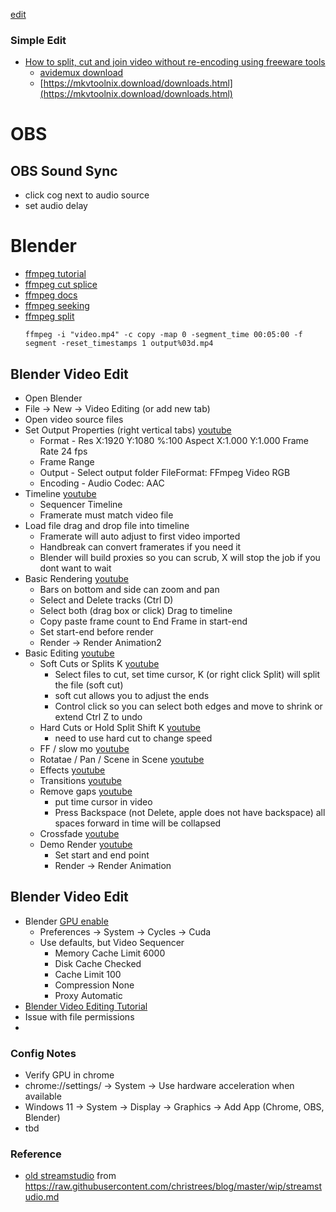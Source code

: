 [edit](https://github.com/2cld/netstack/edit/master/docs/portals/streamstudio/README.md)

### Simple Edit
- [How to split, cut and join video without re-encoding using freeware tools](https://www.youtube.com/watch?v=7_lw-j5Pirk)
  - [avidemux download](https://avidemux.sourceforge.net/download.html)
  - [https://mkvtoolnix.download/downloads.html](https://mkvtoolnix.download/downloads.html)

# OBS
## OBS Sound Sync
- click cog next to audio source
- set audio delay

# Blender
- [ffmpeg tutorial](https://www.youtube.com/watch?v=MPV7JXTWPWI)
- [ffmpeg cut splice](https://superuser.com/questions/377343/cut-part-from-video-file-from-start-position-to-end-position-with-ffmpeg)
- [ffmpeg docs](https://ffmpeg.org/ffmpeg.html)
- [ffmpeg seeking](https://trac.ffmpeg.org/wiki/Seeking#Cuttingsmallsections)
- [ffmpeg split](https://youtu.be/Ij-IA24U6r8?t=228)
  ```
  ffmpeg -i "video.mp4" -c copy -map 0 -segment_time 00:05:00 -f segment -reset_timestamps 1 output%03d.mp4
  ```

## Blender Video Edit
- Open Blender
- File -> New -> Video Editing (or add new tab)
- Open video source files
- Set Output Properties (right vertical tabs) [youtube](https://youtu.be/1OpbKMSN61o?list=PLalVdRk2RC6qo7oHp5OO8e7RMe46nYdOY&t=266)
  - Format - Res X:1920 Y:1080 %:100 Aspect X:1.000 Y:1.000 Frame Rate 24 fps
  - Frame Range
  - Output - Select output folder FileFormat: FFmpeg Video RGB
  - Encoding - Audio Codec: AAC
- Timeline [youtube](https://youtu.be/1OpbKMSN61o?list=PLalVdRk2RC6qo7oHp5OO8e7RMe46nYdOY&t=448)
  - Sequencer Timeline
  - Framerate must match video file
- Load file drag and drop file into timeline
  - Framerate will auto adjust to first video imported
  - Handbreak can convert framerates if you need it
  - Blender will build proxies so you can scrub, X will stop the job if you dont want to wait
- Basic Rendering [youtube](https://youtu.be/1OpbKMSN61o?list=PLalVdRk2RC6qo7oHp5OO8e7RMe46nYdOY&t=808)
  - Bars on bottom and side can zoom and pan
  - Select and Delete tracks (Ctrl D)
  - Select both (drag box or click) Drag to timeline
  - Copy paste frame count to End Frame in start-end
  - Set start-end before render
  - Render -> Render Animation2
- Basic Editing [youtube](https://youtu.be/nKBB0BLXbw0?list=PLalVdRk2RC6qo7oHp5OO8e7RMe46nYdOY)
  - Soft Cuts or Splits K [youtube](https://youtu.be/nKBB0BLXbw0?list=PLalVdRk2RC6qo7oHp5OO8e7RMe46nYdOY&t=13)
    - Select files to cut, set time cursor, K (or right click Split) will split the file (soft cut)
    - soft cut allows you to adjust the ends
    - Control click so you can select both edges and move to shrink or extend Ctrl Z to undo
  - Hard Cuts or Hold Split Shift K [youtube](https://youtu.be/nKBB0BLXbw0?list=PLalVdRk2RC6qo7oHp5OO8e7RMe46nYdOY&t=115)
    - need to use hard cut to change speed
  - FF / slow mo [youtube](https://youtu.be/nKBB0BLXbw0?list=PLalVdRk2RC6qo7oHp5OO8e7RMe46nYdOY&t=223)
  - Rotatae / Pan / Scene in Scene [youtube](https://youtu.be/nKBB0BLXbw0?list=PLalVdRk2RC6qo7oHp5OO8e7RMe46nYdOY&t=281)
  - Effects [youtube](https://youtu.be/nKBB0BLXbw0?list=PLalVdRk2RC6qo7oHp5OO8e7RMe46nYdOY&t=539)
  - Transitions [youtube](https://youtu.be/5WhlRQky90w?list=PLalVdRk2RC6qo7oHp5OO8e7RMe46nYdOY)
  - Remove gaps [youtube](https://youtu.be/5WhlRQky90w?list=PLalVdRk2RC6qo7oHp5OO8e7RMe46nYdOY&t=235)
    - put time cursor in video
    - Press Backspace (not Delete, apple does not have backspace) all spaces forward in time will be collapsed
  - Crossfade [youtube](https://youtu.be/5WhlRQky90w?list=PLalVdRk2RC6qo7oHp5OO8e7RMe46nYdOY&t=311)
  - Demo Render [youtube](https://youtu.be/5WhlRQky90w?list=PLalVdRk2RC6qo7oHp5OO8e7RMe46nYdOY&t=537)
    - Set start and end point
    - Render -> Render Animation

## Blender Video Edit
- Blender [GPU enable](https://docs.blender.org/manual/en/latest/render/cycles/gpu_rendering.html)
  - Preferences -> System -> Cycles -> Cuda
  - Use defaults, but Video Sequencer
    - Memory Cache Limit 6000
    - Disk Cache Checked
    - Cache Limit 100
    - Compression None
    - Proxy Automatic
- [Blender Video Editing Tutorial](https://www.youtube.com/playlist?list=PLalVdRk2RC6qo7oHp5OO8e7RMe46nYdOY)
- Issue with file permissions
- 

### Config Notes
- Verify GPU in chrome
- chrome://settings/ -> System -> Use hardware acceleration when available
- Windows 11 -> System -> Display -> Graphics -> Add App (Chrome, OBS, Blender)
- tbd

### Reference
- [old streamstudio](./history) from https://raw.githubusercontent.com/christrees/blog/master/wip/streamstudio.md

